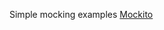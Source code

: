 Simple mocking examples
[Mockito](https://github.com/powermock/powermock/wiki/mockitousage#introduction)
